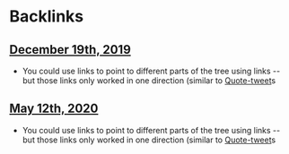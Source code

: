 
# Backlinks
## [December 19th, 2019](<December 19th, 2019.md>)
- You could use links to point to different parts of the tree using links -- but those links only worked in one direction (similar to [Quote-tweet](<Quote-tweet.md>)s

## [May 12th, 2020](<May 12th, 2020.md>)
- You could use links to point to different parts of the tree using links -- but those links only worked in one direction (similar to [Quote-tweet](<Quote-tweet.md>)s

